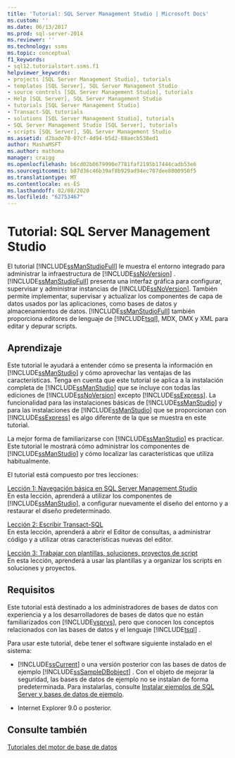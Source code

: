 ```yaml
---
title: 'Tutorial: SQL Server Management Studio | Microsoft Docs'
ms.custom: ''
ms.date: 06/13/2017
ms.prod: sql-server-2014
ms.reviewer: ''
ms.technology: ssms
ms.topic: conceptual
f1_keywords:
- sql12.tutorialstart.ssms.f1
helpviewer_keywords:
- projects [SQL Server Management Studio], tutorials
- templates [SQL Server], SQL Server Management Studio
- source controls [SQL Server Management Studio], tutorials
- Help [SQL Server], SQL Server Management Studio
- tutorials [SQL Server Management Studio]
- Transact-SQL tutorials
- solutions [SQL Server Management Studio], tutorials
- SQL Server Management Studio [SQL Server], tutorials
- scripts [SQL Server], SQL Server Management Studio
ms.assetid: d2bade70-07cf-4d94-b5d2-88aecb538ed1
author: MashaMSFT
ms.author: mathoma
manager: craigg
ms.openlocfilehash: b6cd02b0679990e7781faf2195b17444cadb53e6
ms.sourcegitcommit: b87d36c46b39af8b929ad94ec707dee8800950f5
ms.translationtype: MT
ms.contentlocale: es-ES
ms.lasthandoff: 02/08/2020
ms.locfileid: "62753467"
---
```

# <a name="tutorial-sql-server-management-studio"></a>Tutorial: SQL Server Management Studio
  El tutorial [!INCLUDE[ssManStudioFull](../../includes/ssmanstudiofull-md.md)] le muestra el entorno integrado para administrar la infraestructura de [!INCLUDE[ssNoVersion](../../includes/ssnoversion-md.md)] . 
  [!INCLUDE[ssManStudioFull](../../includes/ssmanstudiofull-md.md)] presenta una interfaz gráfica para configurar, supervisar y administrar instancias de [!INCLUDE[ssNoVersion](../../includes/ssnoversion-md.md)]. También permite implementar, supervisar y actualizar los componentes de capa de datos usados por las aplicaciones, como bases de datos y almacenamientos de datos. 
  [!INCLUDE[ssManStudioFull](../../includes/ssmanstudiofull-md.md)] también proporciona editores de lenguaje de [!INCLUDE[tsql](../../includes/tsql-md.md)], MDX, DMX y XML para editar y depurar scripts.  
  
## <a name="what-you-will-learn"></a>Aprendizaje  
 Este tutorial le ayudará a entender cómo se presenta la información en [!INCLUDE[ssManStudio](../../includes/ssmanstudio-md.md)] y cómo aprovechar las ventajas de las características. Tenga en cuenta que este tutorial se aplica a la instalación completa de [!INCLUDE[ssManStudio](../../includes/ssmanstudio-md.md)] que se incluye con todas las ediciones de [!INCLUDE[ssNoVersion](../../includes/ssnoversion-md.md)] excepto [!INCLUDE[ssExpress](../../includes/ssexpress-md.md)]. La funcionalidad para las instalaciones básicas de [!INCLUDE[ssManStudio](../../includes/ssmanstudio-md.md)] y para las instalaciones de [!INCLUDE[ssManStudio](../../includes/ssmanstudio-md.md)] que se proporcionan con [!INCLUDE[ssExpress](../../includes/ssexpress-md.md)] es algo diferente de la que se muestra en este tutorial.  
  
 La mejor forma de familiarizarse con [!INCLUDE[ssManStudio](../../includes/ssmanstudio-md.md)] es practicar. Este tutorial le mostrará cómo administrar los componentes de [!INCLUDE[ssManStudio](../../includes/ssmanstudio-md.md)] y cómo localizar las características que utiliza habitualmente.  
  
 El tutorial está compuesto por tres lecciones:  
  
 [Lección 1: Navegación básica en SQL Server Management Studio](lesson-1-basic-navigation-in-sql-server-management-studio.md)  
 En esta lección, aprenderá a utilizar los componentes de [!INCLUDE[ssManStudio](../../includes/ssmanstudio-md.md)], a configurar nuevamente el diseño del entorno y a restaurar el diseño predeterminado.  
  
 [Lección 2: Escribir Transact-SQL](lesson-2-writing-transact-sql.md)  
 En esta lección, aprenderá a abrir el Editor de consultas, a administrar código y a utilizar otras características nuevas del editor.  
  
 [Lección 3: Trabajar con plantillas, soluciones, proyectos de script](lesson-3-working-with-templates-solutions-and-script-projects.md)  
 En esta lección, aprenderá a usar las plantillas y a organizar los scripts en soluciones y proyectos.  
  
## <a name="requirements"></a>Requisitos  
 Este tutorial está destinado a los administradores de bases de datos con experiencia y a los desarrolladores de bases de datos que no están familiarizados con [!INCLUDE[vsprvs](../../includes/vsprvs-md.md)], pero que conocen los conceptos relacionados con las bases de datos y el lenguaje [!INCLUDE[tsql](../../includes/tsql-md.md)] .  
  
 Para usar este tutorial, debe tener el software siguiente instalado en el sistema:  
  
-   
  [!INCLUDE[ssCurrent](../../includes/sscurrent-md.md)] o una versión posterior con las bases de datos de ejemplo [!INCLUDE[ssSampleDBobject](../../includes/sssampledbobject-md.md)] . Con el objeto de mejorar la seguridad, las bases de datos de ejemplo no se instalan de forma predeterminada. Para instalarlas, consulte [Instalar ejemplos de SQL Server y bases de datos de ejemplo](http://sqlserversamples.codeplex.com).  
  
-   Internet Explorer 9.0 o posterior.  
  
## <a name="see-also"></a>Consulte también  
 [Tutoriales del motor de base de datos](../../relational-databases/database-engine-tutorials.md)  
  
  
